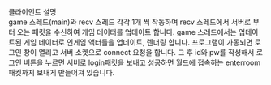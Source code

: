 
클라이언트 설명 <br/>
game 스레드(main)와 recv 스레드 각각 1개 씩 작동하며 recv 스레드에서 서버로 부터 오는 패킷을 수신하여 게임 데이터를 업데이트 합니다.
game 스레드에서는 업데이트된 게임 데이터로 인게임 액터들을 업데이트, 렌더링 합니다.
프로그램이 가동되면 로그인 창이 열리고 서버 소켓으로 connect 요청을 합니다. 그 후 id와 pw를 작성해서 로그인 버튼을 누르면 서버로
login패킷을 보내고 성공하면 월드에 접속하는 enterroom 패킷까지 보내게 만들어져 있습니다.
